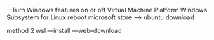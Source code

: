 --Turn Windows features on or off
Virtual Machine Platform
Windows Subsystem for Linux
reboot
microsoft store --> ubuntu
download

method 2 
wsl —install —web-download
